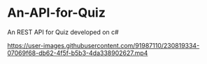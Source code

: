 # An-API-for-Quiz
An REST API for Quiz developed on c#


https://user-images.githubusercontent.com/91987110/230819334-07069f68-db62-4f5f-b5b3-4da338902627.mp4


